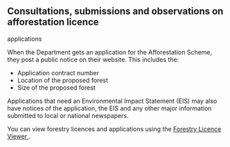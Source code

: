 ##  Consultations, submissions and observations on afforestation licence
applications

When the Department gets an application for the Afforestation Scheme, they
post a public notice on their website. This includes the:

  * Application contract number 
  * Location of the proposed forest 
  * Size of the proposed forest 

Applications that need an Environmental Impact Statement (EIS) may also have
notices of the application, the EIS and any other major information submitted
to local or national newspapers.

You can view forestry licences and applications using the [ Forestry Licence
Viewer ](https://www.gov.ie/en/publication/a91f7-forestry-licence-viewer/) .
